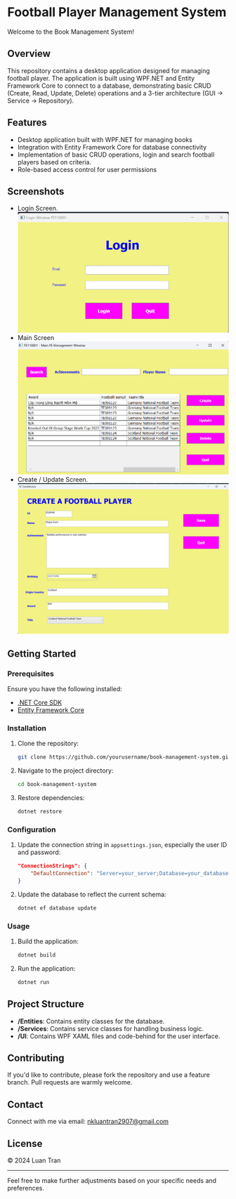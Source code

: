 # Football Player Management System

Welcome to the Book Management System!

## Overview

This repository contains a desktop application designed for managing football player. The application is built using WPF.NET and Entity Framework Core to connect to a database, demonstrating basic CRUD (Create, Read, Update, Delete) operations and a 3-tier architecture (GUI -> Service -> Repository).


## Features

- Desktop application built with WPF.NET for managing books
- Integration with Entity Framework Core for database connectivity
- Implementation of basic CRUD operations, login and search football players based on criteria.
- Role-based access control for user permissions

## Screenshots
- Login Screen.
![Image](./Screenshots/Screenshot%202024-08-27%20011524.png)
- Main Screen
![Image](./Screenshots/Screenshot%202024-08-27%20011825.png)
- Create / Update Screen.
![Image](./Screenshots/Screenshot%202024-08-27%20012041.png)


## Getting Started

### Prerequisites

Ensure you have the following installed:

- [.NET Core SDK](https://dotnet.microsoft.com/download)
- [Entity Framework Core](https://docs.microsoft.com/en-us/ef/core/)

### Installation

1. Clone the repository:
    ```bash
    git clone https://github.com/yourusername/book-management-system.git
    ```
2. Navigate to the project directory:
    ```bash
    cd book-management-system
    ```
3. Restore dependencies:
    ```bash
    dotnet restore
    ```

### Configuration

1. Update the connection string in `appsettings.json`, especially the user ID and password:
    ```json
    "ConnectionStrings": {
        "DefaultConnection": "Server=your_server;Database=your_database;User Id=your_user_id;Password=your_password;"
    }
    ```
2. Update the database to reflect the current schema:
    ```bash
    dotnet ef database update
    ```

### Usage

1. Build the application:
    ```bash
    dotnet build
    ```
2. Run the application:
    ```bash
    dotnet run
    ```

## Project Structure

- **/Entities**: Contains entity classes for the database.
- **/Services**: Contains service classes for handling business logic.
- **/UI**: Contains WPF XAML files and code-behind for the user interface.

## Contributing

If you'd like to contribute, please fork the repository and use a feature branch. Pull requests are warmly welcome.

## Contact

Connect with me via email: [nkluantran2907@gmail.com](mailto:nkluantran2907@gmail.com)

## License

© 2024 Luan Tran

---

Feel free to make further adjustments based on your specific needs and preferences.
